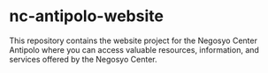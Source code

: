 # nc-antipolo-website
This repository contains the website project for the Negosyo Center Antipolo where you can access valuable resources, information, and services offered by the Negosyo Center.
